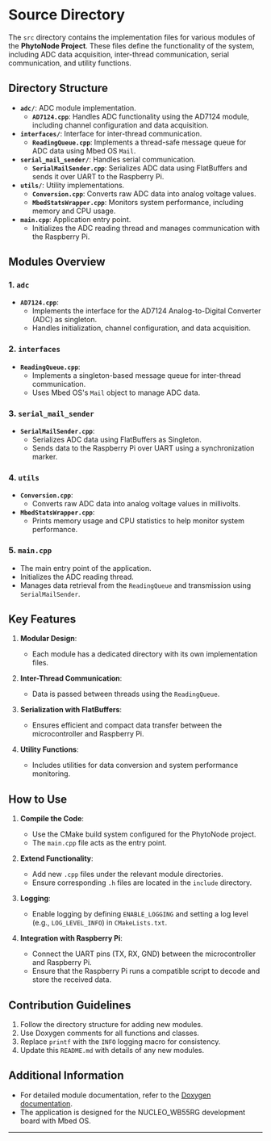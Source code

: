 # Source Directory

The `src` directory contains the implementation files for various modules of the **PhytoNode Project**. These files define the functionality of the system, including ADC data acquisition, inter-thread communication, serial communication, and utility functions.

## Directory Structure

- **`adc/`**: ADC module implementation.
  - **`AD7124.cpp`**: Handles ADC functionality using the AD7124 module, including channel configuration and data acquisition.
- **`interfaces/`**: Interface for inter-thread communication.
  - **`ReadingQueue.cpp`**: Implements a thread-safe message queue for ADC data using Mbed OS `Mail`.
- **`serial_mail_sender/`**: Handles serial communication.
  - **`SerialMailSender.cpp`**: Serializes ADC data using FlatBuffers and sends it over UART to the Raspberry Pi.
- **`utils/`**: Utility implementations.
  - **`Conversion.cpp`**: Converts raw ADC data into analog voltage values.
  - **`MbedStatsWrapper.cpp`**: Monitors system performance, including memory and CPU usage.
- **`main.cpp`**: Application entry point.
  - Initializes the ADC reading thread and manages communication with the Raspberry Pi.

## Modules Overview

### 1. `adc`
- **`AD7124.cpp`**:
  - Implements the interface for the AD7124 Analog-to-Digital Converter (ADC) as singleton.
  - Handles initialization, channel configuration, and data acquisition.

### 2. `interfaces`
- **`ReadingQueue.cpp`**:
  - Implements a singleton-based message queue for inter-thread communication.
  - Uses Mbed OS's `Mail` object to manage ADC data.

### 3. `serial_mail_sender`
- **`SerialMailSender.cpp`**:
  - Serializes ADC data using FlatBuffers as Singleton.
  - Sends data to the Raspberry Pi over UART using a synchronization marker.

### 4. `utils`
- **`Conversion.cpp`**:
  - Converts raw ADC data into analog voltage values in millivolts.
- **`MbedStatsWrapper.cpp`**:
  - Prints memory usage and CPU statistics to help monitor system performance.

### 5. `main.cpp`
- The main entry point of the application.
- Initializes the ADC reading thread.
- Manages data retrieval from the `ReadingQueue` and transmission using `SerialMailSender`.

## Key Features

1. **Modular Design**:
   - Each module has a dedicated directory with its own implementation files.

2. **Inter-Thread Communication**:
   - Data is passed between threads using the `ReadingQueue`.

3. **Serialization with FlatBuffers**:
   - Ensures efficient and compact data transfer between the microcontroller and Raspberry Pi.

4. **Utility Functions**:
   - Includes utilities for data conversion and system performance monitoring.

## How to Use

1. **Compile the Code**:
   - Use the CMake build system configured for the PhytoNode project.
   - The `main.cpp` file acts as the entry point.

2. **Extend Functionality**:
   - Add new `.cpp` files under the relevant module directories.
   - Ensure corresponding `.h` files are located in the `include` directory.

3. **Logging**:
   - Enable logging by defining `ENABLE_LOGGING` and setting a log level (e.g., `LOG_LEVEL_INFO`) in `CMakeLists.txt`.

4. **Integration with Raspberry Pi**:
   - Connect the UART pins (TX, RX, GND) between the microcontroller and Raspberry Pi.
   - Ensure that the Raspberry Pi runs a compatible script to decode and store the received data.

## Contribution Guidelines

1. Follow the directory structure for adding new modules.
2. Use Doxygen comments for all functions and classes.
3. Replace `printf` with the `INFO` logging macro for consistency.
4. Update this `README.md` with details of any new modules.

## Additional Information

- For detailed module documentation, refer to the [Doxygen documentation](../docs/README.md).
- The application is designed for the NUCLEO_WB55RG development board with Mbed OS.

---
